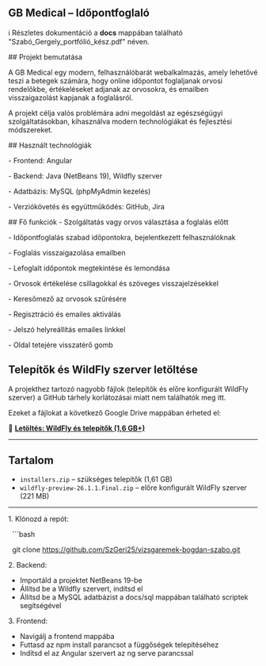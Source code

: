 ## GB Medical – Időpontfoglaló

ℹ️ Részletes dokumentáció a **docs** mappában található "Szabó\_Gergely\_portfólió\_kész.pdf" néven.

\## Projekt bemutatása

A GB Medical egy modern, felhasználóbarát webalkalmazás, amely lehetővé teszi a betegek számára, hogy online időpontot foglaljanak orvosi rendelőkbe, értékeléseket adjanak az orvosokra, és emailben visszaigazolást kapjanak a foglalásról.



A projekt célja valós problémára adni megoldást az egészségügyi szolgáltatásokban, kihasználva modern technológiákat és fejlesztési módszereket.



\## Használt technológiák

\- Frontend: Angular

\- Backend: Java (NetBeans 19), Wildfly szerver

\- Adatbázis: MySQL (phpMyAdmin kezelés)

\- Verziókövetés és együttműködés: GitHub, Jira



\## Fő funkciók
\- Szolgáltatás vagy orvos választása a foglalás előtt

\- Időpontfoglalás szabad időpontokra, bejelentkezett felhasználóknak

\- Foglalás visszaigazolása emailben

\- Lefoglalt időpontok megtekintése és lemondása

\- Orvosok értékelése csillagokkal és szöveges visszajelzésekkel

\- Keresőmező az orvosok szűrésére

\- Regisztráció és emailes aktiválás

\- Jelszó helyreállítás emailes linkkel

\- Oldal tetejére visszatérő gomb



## Telepítők és WildFly szerver letöltése

A projekthez tartozó nagyobb fájlok (telepítők és előre konfigurált WildFly szerver) a GitHub tárhely korlátozásai miatt nem találhatók meg itt.

Ezeket a fájlokat a következő Google Drive mappában érheted el:

📁 **[Letöltés: WildFly és telepítők (1,6 GB+)](https://drive.google.com/drive/folders/1hnuqlUmwaykHdEW0907J18hNS5yiGoeX?usp=sharing)**

---

## Tartalom

- `installers.zip` – szükséges telepítők (1,61 GB)
- `wildfly-preview-26.1.1.Final.zip` – előre konfigurált WildFly szerver (221 MB)

---

1\. Klónozd a repót:

&nbsp;  ```bash

&nbsp;  git clone https://github.com/SzGeri25/vizsgaremek-bogdan-szabo.git



2\. Backend:



* Importáld a projektet NetBeans 19-be
* Állítsd be a Wildfly szervert, indítsd el
* Állítsd be a MySQL adatbázist a docs/sql mappában található scriptek segítségével



3\. Frontend:



* Navigálj a frontend mappába
* Futtasd az npm install parancsot a függőségek telepítéséhez
* Indítsd el az Angular szervert az ng serve parancssal
